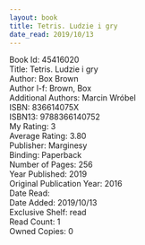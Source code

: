 ```yaml
---
layout: book
title: Tetris. Ludzie i gry
date_read: 2019/10/13
---
```


Book Id: 45416020<br />
Title: Tetris. Ludzie i gry<br />
Author: Box Brown<br />
Author l-f: Brown, Box<br />
Additional Authors: Marcin Wróbel<br />
ISBN: 836614075X<br />
ISBN13: 9788366140752<br />
My Rating: 3<br />
Average Rating: 3.80<br />
Publisher: Marginesy<br />
Binding: Paperback<br />
Number of Pages: 256<br />
Year Published: 2019<br />
Original Publication Year: 2016<br />
Date Read: <br />
Date Added: 2019/10/13<br />
Exclusive Shelf: read<br />
Read Count: 1<br />
Owned Copies: 0<br />

